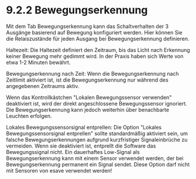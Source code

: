 # 9.2.2 Bewegungserkennung

Mit dem Tab Bewegungserkennung kann das Schaltverhalten der 3 Ausgänge basierend auf Bewegung konfiguriert werden.
Hier können Sie die Relaiszustände für jeden Ausgang bei Bewegungserkennung definieren.

Haltezeit:
Die Haltezeit definiert den Zeitraum, bis das Licht nach Erkennung keiner Bewegung mehr gedimmt wird. In der Praxis haben sich Werte von etwa 1-2 Minuten bewährt.

Bewegungserkennung nach Zeit:
Wenn die Bewegungserkennung nach Zeitlimit aktiviert ist, ist die Bewegungserkennung nur während des angegebenen Zeitraums aktiv.

Wenn das Kontrollkästchen "Lokalen Bewegungssensor verwenden" deaktiviert ist, wird der direkt angeschlossene Bewegungssensor ignoriert. Die Bewegungserkennung kann jedoch weiterhin über benachbarte Leuchten erfolgen.

Lokales Bewegungssensorsignal entprellen:
Die Option "Lokales Bewegungssensorsignal entprellen" sollte standardmäßig aktiviert sein, um falsche Bewegungserkennungen aufgrund kurzfristiger Signaleinbrüche zu vermeiden. Wenn sie deaktiviert ist, entprellt die Software das Bewegungssignal nicht.
Ein dauerhaftes Low-Signal als Bewegungserkennung kann mit einem Sensor verwendet werden, der bei Bewegungserkennung permanent ein Signal sendet.
Diese Option darf nicht mit Sensoren von esave verwendet werden! 